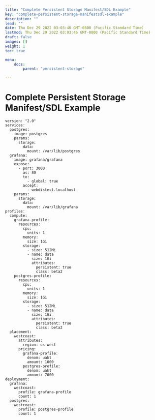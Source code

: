```yaml
---
title: "Complete Persistent Storage Manifest/SDL Example"
key: "complete-persistent-storage-manifestsdl-example"
description: ""
lead: ""
date: Thu Dec 29 2022 03:03:46 GMT-0800 (Pacific Standard Time)
lastmod: Thu Dec 29 2022 03:03:46 GMT-0800 (Pacific Standard Time)
draft: false
images: []
weight: 1
toc: true

menu:
    docs:
        parent: "persistent-storage"

---
```

Complete Persistent Storage Manifest/SDL Example
================================================

    version: "2.0"
    services:
      postgres:
        image: postgres
        params:
          storage:
            data:
              mount: /var/lib/postgres
      grafana:
        image: grafana/grafana
        expose:
          - port: 3000
            as: 80
            to:
              - global: true
            accept:
              - webdistest.localhost
        params:
          storage:
            data:
              mount: /var/lib/grafana
    profiles:
      compute:
        grafana-profile:
          resources:
            cpu:
              units: 1
            memory:
              size: 1Gi
            storage:
              - size: 512Mi
              - name: data
                size: 1Gi
                attributes:
                  persistent: true
                  class: beta2
        postgres-profile:
          resources:
            cpu:
              units: 1
            memory:
              size: 1Gi
            storage:
              - size: 512Mi
              - name: data
                size: 1Gi
                attributes:
                  persistent: true
                  class: beta2
      placement:
        westcoast:
          attributes:
            region: us-west
          pricing:
            grafana-profile:
              denom: uakt
              amount: 1000
            postgres-profile:
              denom: uakt
              amount: 7000
    deployment:
      grafana:
        westcoast:
          profile: grafana-profile
          count: 1
      postgres:
        westcoast:
          profile: postgres-profile
          count: 1